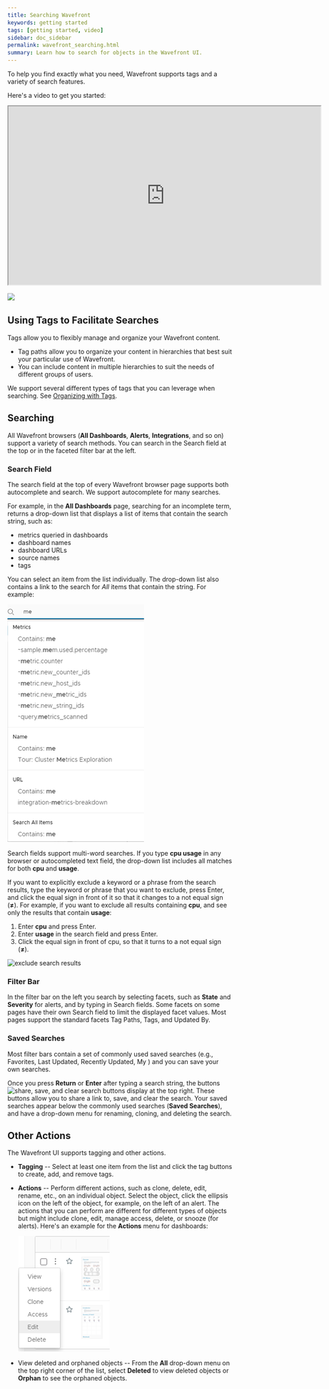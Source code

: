 ```yaml
---
title: Searching Wavefront
keywords: getting started
tags: [getting started, video]
sidebar: doc_sidebar
permalink: wavefront_searching.html
summary: Learn how to search for objects in the Wavefront UI.
---
```

To help you find exactly what you need, Wavefront supports tags and a variety of search features.

Here's a video to get you started:

<p>
<iframe src="https://bcove.video/2UnQFZ0" width="700" height="400" allowfullscreen="true" alt="creating dashboards video"></iframe>
</p>

<!---Need Brightcove link for Margarita's new video--->
<p><a href="https://vmwarelearningzone.vmware.com/oltpublish/site/openlearn.do?dispatch=previewLesson&id=5468d6de-dc7a-11e7-a6ac-0cc47a352510&inner=true&player2=true"><img src="/images/v_searching.png" style="width: 700px;"/></a>
</p>

## Using Tags to Facilitate Searches

Tags allow you to flexibly manage and organize your Wavefront content.
* Tag paths allow you to organize your content in hierarchies that best suit your particular use of Wavefront.
* You can include content in multiple hierarchies to suit the needs of different groups of users.

We support several different types of tags that you can leverage when searching. See [Organizing with Tags](tags_overview.html).

## Searching

All Wavefront browsers (**All Dashboards**, **Alerts**, **Integrations**, and so on) support a variety of search methods. You can search in the Search field at the top or in the faceted filter bar at the left.

### Search Field

The search field at the top of every Wavefront browser page supports both autocomplete and search. We support autocomplete for many searches.

For example, in the **All Dashboards** page, searching for an incomplete term, returns a drop-down list that displays a list of items that contain the search string, such as:

* metrics queried in dashboards
* dashboard names
* dashboard URLs
* source names
* tags

You can select an item from the list individually. The drop-down list also contains a link to the search for _All_ items that contain the string. For example:

![Search of "me" in the search box, returns a list of items that contain the term. Includes metrics, name, URL, and all items.](images/search_auto.png)

Search fields support multi-word searches. If you type **cpu usage** in any browser or autocompleted text field, the drop-down list includes all matches for both **cpu** and **usage**.

If you want to explicitly exclude a keyword or a phrase from the search results, type the keyword or phrase that you want to exclude, press Enter, and click the equal sign in front of it so that it changes to a not equal sign (**&#8800;**). For example, if you want to exclude all results containing **cpu**, and see only the results that contain **usage**:

1. Enter **cpu** and press Enter.
2. Enter **usage** in the search field and press Enter.
3. Click the equal sign in front of cpu, so that it turns to a not equal sign (**&#8800;**).

![exclude search results](images/not_in_search.png)

### Filter Bar

In the filter bar on the left you search by selecting facets, such as **State** and **Severity** for alerts, and by typing in Search fields. Some facets on some pages have their own Search field to limit the displayed facet values. Most pages support the standard facets Tag Paths, Tags, and Updated By.

### Saved Searches

Most filter bars contain a set of commonly used saved searches (e.g., Favorites, Last Updated, Recently Updated, My <XXX>) and you can save your own searches.

Once you press **Return** or **Enter** after typing a search string, the buttons ![share, save, and clear search buttons](images/searchicons.png#inline) display at the top right. These buttons allow you to share a link to, save, and clear the search. Your saved searches appear below the commonly used searches (**Saved Searches**), and have a drop-down menu for renaming, cloning, and deleting the search.



## Other Actions

The Wavefront UI supports tagging and other actions.

-   **Tagging** -- Select at least one item from the list and click the tag buttons to create, add, and remove tags.
-   **Actions** -- Perform different actions, such as clone, delete, edit, rename, etc., on an individual object. Select the object, click the ellipsis icon on the left of the object, for example, on the left of an alert. The actions that you can perform are different for different types of objects but might include clone, edit, manage access, delete, or snooze (for alerts). Here's an example for the **Actions** menu for dashboards:

    ![Dashboard Actions menu that contains the options View, Versions, Clone, Access, Edit, and Delete ](/images/dashboard_clone.png)

-   View deleted and orphaned objects -- From the **All** drop-down menu on the top right corner of the list, select **Deleted** to view deleted objects or **Orphan** to see the orphaned objects.
